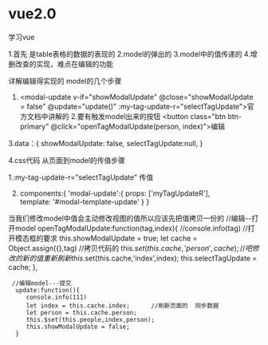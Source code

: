 # vue2.0
学习vue

1.首先 是table表格的数据的表现的
2.model的弹出的
3.model中的值传递的
4.增删改查的实现，难点在编辑的功能


详解编辑得实现的
model的几个步骤
1. <modal-update v-if="showModalUpdate" @close="showModalUpdate = false"  @update="update()"  :my-tag-update-r="selectTagUpdate"></modal-update>官方文档中讲解的
2.要有触发model出来的按钮 <button class="btn  btn-primary"  @click="openTagModalUpdate(person, index)">编辑</button>

3.data：{
      showModalUpdate: false,
      selectTagUpdate:null,
}

4.css代码
从页面到model的传值步骤

1.:my-tag-update-r="selectTagUpdate"  传值

2. components:{
      'modal-update':{
           props: ['myTagUpdateR'],           
           template: '#modal-template-update'
       }
  }
  
当我们修改model中值会主动修改视图的值所以应该先把值拷贝一份的
//编辑--打开model
     openTagModalUpdate:function(tag,index){
         //console.info(tag)
         //打开模态框的要求
         this.showModalUpdate = true;
         let cache = Object.assign({},tag)    //拷贝代码的
         this.$set(this.cache,'person',cache);    //吧修改的新的值重新刷新
         this.$set(this.cache,'index',index);
         this.selectTagUpdate = cache;
     },

     //编辑model---提交
      update:function(){
         console.info(111)
         let index = this.cache.index;      //刷新页面的  同步数据
         let person = this.cache.person;
         this.$set(this.people,index,person);
         this.showModalUpdate = false;
      }

